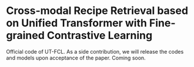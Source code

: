 # Cross-modal Recipe Retrieval based on Unified Transformer with Fine-grained Contrastive Learning
Official code of UT-FCL. As a side contribution, we will release the codes and models upon acceptance of the paper. Coming soon.
